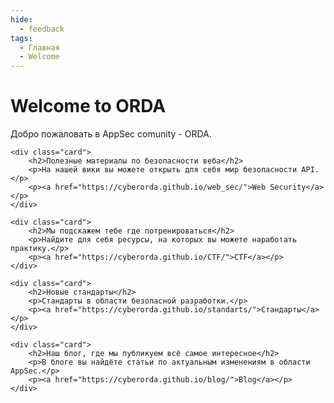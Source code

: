 ```yaml
---
hide:
  - feedback
tags:
  - Главная
  - Welcome
---
```



# **Welcome to ORDA**

Добро пожаловать в AppSec comunity - ORDA.

<div class="grid cards">

    <div class="card">
        <h2>Полезные материалы по безопасности веба</h2>
        <p>На нашей вики вы можете открыть для себя мир безопасности API.</p>
        <p><a href="https://cyberorda.github.io/web_sec/">Web Security</a></p>
    </div>

    <div class="card">
        <h2>Мы подскажем тебе где потренироваться</h2>
        <p>Найдите для себя ресурсы, на которых вы можете наработать практику.</p>
        <p><a href="https://cyberorda.github.io/CTF/">CTF</a></p>
    </div>

    <div class="card">
        <h2>Новые стандарты</h2>
        <p>Стандарты в области безопасной разработки.</p>
        <p><a href="https://cyberorda.github.io/standarts/">Стандарты</a></p>
    </div>

    <div class="card">
        <h2>Наш блог, где мы публикуем всё самое интересное</h2>
        <p>В блоге вы найдёте статьи по актуальным изменениям в области AppSec.</p>
        <p><a href="https://cyberorda.github.io/blog/">Blog</a></p>
    </div>

</div>
